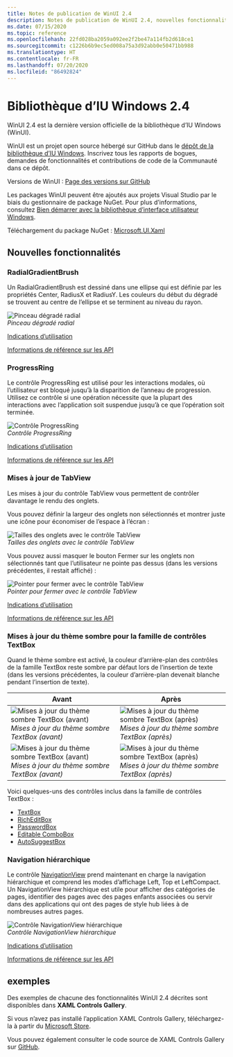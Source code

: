 ```yaml
---
title: Notes de publication de WinUI 2.4
description: Notes de publication de WinUI 2.4, nouvelles fonctionnalités et corrections de bogues incluses.
ms.date: 07/15/2020
ms.topic: reference
ms.openlocfilehash: 22fd028ba2059a092ee2f2be47a114fb2d618ce1
ms.sourcegitcommit: c1226b6b9ec5ed008a75a3d92abb0e50471bb988
ms.translationtype: HT
ms.contentlocale: fr-FR
ms.lasthandoff: 07/20/2020
ms.locfileid: "86492824"
---
```

# <a name="windows-ui-library-24"></a>Bibliothèque d’IU Windows 2.4

WinUI 2.4 est la dernière version officielle de la bibliothèque d’IU Windows (WinUI).

WinUI est un projet open source hébergé sur GitHub dans le [dépôt de la bibliothèque d’IU Windows](https://aka.ms/winui). Inscrivez tous les rapports de bogues, demandes de fonctionnalités et contributions de code de la Communauté dans ce dépôt.

Versions de WinUI : [Page des versions sur GitHub](https://github.com/microsoft/microsoft-ui-xaml/releases)

Les packages WinUI peuvent être ajoutés aux projets Visual Studio par le biais du gestionnaire de package NuGet. Pour plus d’informations, consultez [Bien démarrer avec la bibliothèque d’interface utilisateur Windows](../getting-started.md).

Téléchargement du package NuGet : [Microsoft.UI.Xaml](https://www.nuget.org/packages/Microsoft.UI.Xaml)

## <a name="new-features"></a>Nouvelles fonctionnalités

### <a name="radialgradientbrush"></a>RadialGradientBrush

Un RadialGradientBrush est dessiné dans une ellipse qui est définie par les propriétés Center, RadiusX et RadiusY. Les couleurs du début du dégradé se trouvent au centre de l’ellipse et se terminent au niveau du rayon.

![Pinceau dégradé radial](../images/radialgradientbrush.gif)<br>
*Pinceau dégradé radial*

[Indications d’utilisation](/windows/uwp/design/style/brushes#radial-gradient-brushes)

[Informations de référence sur les API](/uwp/api/microsoft.ui.xaml.media.radialgradientbrush)

### <a name="progressring"></a>ProgressRing

Le contrôle ProgressRing est utilisé pour les interactions modales, où l’utilisateur est bloqué jusqu’à la disparition de l’anneau de progression. Utilisez ce contrôle si une opération nécessite que la plupart des interactions avec l’application soit suspendue jusqu’à ce que l’opération soit terminée.

![Contrôle ProgressRing](../images/progressring.gif)<br>
*Contrôle ProgressRing*

[Indications d’utilisation](/windows/uwp/design/controls-and-patterns/progress-controls)

[Informations de référence sur les API](/uwp/api/microsoft.ui.xaml.controls.progressring)

### <a name="tabview-updates"></a>Mises à jour de TabView

Les mises à jour du contrôle TabView vous permettent de contrôler davantage le rendu des onglets.

Vous pouvez définir la largeur des onglets non sélectionnés et montrer juste une icône pour économiser de l’espace à l’écran :

![Tailles des onglets avec le contrôle TabView](..\images\tabview-sizing.gif)<br>
*Tailles des onglets avec le contrôle TabView*

Vous pouvez aussi masquer le bouton Fermer sur les onglets non sélectionnés tant que l’utilisateur ne pointe pas dessus (dans les versions précédentes, il restait affiché) :

![Pointer pour fermer avec le contrôle TabView](..\images\tabview-closebuttononhover.gif)<br>
*Pointer pour fermer avec le contrôle TabView*

[Indications d’utilisation](/windows/uwp/design/controls-and-patterns/tab-view)

[Informations de référence sur les API](/uwp/api/microsoft.ui.xaml.controls.tabview)

### <a name="dark-theme-updates-to-textbox-family-of-controls"></a>Mises à jour du thème sombre pour la famille de contrôles TextBox

Quand le thème sombre est activé, la couleur d’arrière-plan des contrôles de la famille TextBox reste sombre par défaut lors de l’insertion de texte (dans les versions précédentes, la couleur d’arrière-plan devenait blanche pendant l’insertion de texte).

| Avant | Après |
| - | - |
| ![Mises à jour du thème sombre TextBox (avant)](..\images\textbox-darkthemeupdates-before1.gif)<br>*Mises à jour du thème sombre TextBox (avant)* | ![Mises à jour du thème sombre TextBox (après)](..\images\textbox-darkthemeupdates-after1.gif)<br>*Mises à jour du thème sombre TextBox (après)* |
| ![Mises à jour du thème sombre TextBox (avant)](..\images\textbox-darkthemeupdates-before2.gif)<br>*Mises à jour du thème sombre TextBox (avant)* | ![Mises à jour du thème sombre TextBox (après)](..\images\textbox-darkthemeupdates-after2.gif)<br>*Mises à jour du thème sombre TextBox (après)* |

Voici quelques-uns des contrôles inclus dans la famille de contrôles TextBox :

- [TextBox](/uwp/api/windows.ui.xaml.controls.textbox)
- [RichEditBox](/uwp/api/windows.ui.xaml.controls.richtextblock)
- [PasswordBox](/uwp/api/windows.ui.xaml.controls.passwordbox)
- [Editable ComboBox](/uwp/api/windows.ui.xaml.controls.combobox)
- [AutoSuggestBox](/uwp/api/windows.ui.xaml.controls.autosuggestbox)

### <a name="hierarchical-navigation"></a>Navigation hiérarchique

Le contrôle [NavigationView](/uwp/api/microsoft.ui.xaml.controls.navigationview?view=winui-2.4) prend maintenant en charge la navigation hiérarchique et comprend les modes d’affichage Left, Top et LeftCompact. Un NavigationView hiérarchique est utile pour afficher des catégories de pages, identifier des pages avec des pages enfants associées ou servir dans des applications qui ont des pages de style hub liées à de nombreuses autres pages.

![Contrôle NavigationView hiérarchique](..\images\HierarchicalNavView.gif)<br>*Contrôle NavigationView hiérarchique*

[Indications d’utilisation](/windows/uwp/design/controls-and-patterns/navigationview#hierarchical-navigation)

[Informations de référence sur les API](/uwp/api/microsoft.ui.xaml.controls.navigationview)

## <a name="samples"></a>exemples

Des exemples de chacune des fonctionnalités WinUI 2.4 décrites sont disponibles dans **XAML Controls Gallery**.

Si vous n’avez pas installé l’application XAML Controls Gallery, téléchargez-la à partir du [Microsoft Store](https://www.microsoft.com/p/xaml-controls-gallery/9msvh128x2zt).

Vous pouvez également consulter le code source de XAML Controls Gallery sur [GitHub](https://github.com/Microsoft/Xaml-Controls-Gallery).
